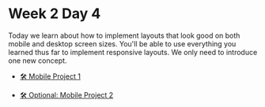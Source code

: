 # Week 2 Day 4

Today we learn about how to implement layouts that look good on both mobile and desktop screen
sizes. You'll be able to use everything you learned thus far to implement responsive layouts. We
only need to introduce one new concept.

- [🛠️ Mobile Project 1](./mobile_project_1/)

- [🛠️ Optional: Mobile Project 2](./mobile_project_2/)
